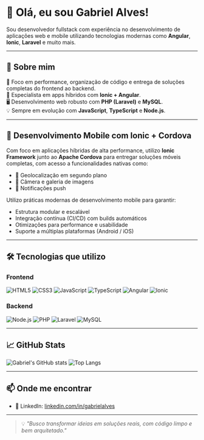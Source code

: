 # 👋 Olá, eu sou Gabriel Alves!

Sou desenvolvedor fullstack com experiência no desenvolvimento de aplicações web e mobile utilizando tecnologias modernas como **Angular**, **Ionic**, **Laravel** e muito mais.

---

## 🚀 Sobre mim

🎯 Foco em performance, organização de código e entrega de soluções completas do frontend ao backend.  
📱 Especialista em apps híbridos com **Ionic + Angular**.  
🖥️ Desenvolvimento web robusto com **PHP (Laravel)** e **MySQL**.  
💡 Sempre em evolução com **JavaScript**, **TypeScript** e **Node.js**.

---

## 📱 Desenvolvimento Mobile com Ionic + Cordova

Com foco em aplicações híbridas de alta performance, utilizo **Ionic Framework** junto ao **Apache Cordova** para entregar soluções móveis completas, com acesso a funcionalidades nativas como:

- 📍 Geolocalização em segundo plano  
- 📸 Câmera e galeria de imagens  
- 🔔 Notificações push  

Utilizo práticas modernas de desenvolvimento mobile para garantir:

- Estrutura modular e escalável  
- Integração contínua (CI/CD) com builds automáticos  
- Otimizações para performance e usabilidade  
- Suporte a múltiplas plataformas (Android / iOS)

---

## 🛠️ Tecnologias que utilizo

### Frontend

![HTML5](https://img.shields.io/badge/HTML5-E34F26?style=for-the-badge&logo=html5&logoColor=white)
![CSS3](https://img.shields.io/badge/CSS3-1572B6?style=for-the-badge&logo=css3&logoColor=white)
![JavaScript](https://img.shields.io/badge/JavaScript-F7DF1E?style=for-the-badge&logo=javascript&logoColor=black)
![TypeScript](https://img.shields.io/badge/TypeScript-3178C6?style=for-the-badge&logo=typescript&logoColor=white)
![Angular](https://img.shields.io/badge/Angular-DD0031?style=for-the-badge&logo=angular&logoColor=white)
![Ionic](https://img.shields.io/badge/Ionic-3880FF?style=for-the-badge&logo=ionic&logoColor=white)

### Backend

![Node.js](https://img.shields.io/badge/Node.js-339933?style=for-the-badge&logo=nodedotjs&logoColor=white)
![PHP](https://img.shields.io/badge/PHP-777BB4?style=for-the-badge&logo=php&logoColor=white)
![Laravel](https://img.shields.io/badge/Laravel-FF2D20?style=for-the-badge&logo=laravel&logoColor=white)
![MySQL](https://img.shields.io/badge/MySQL-4479A1?style=for-the-badge&logo=mysql&logoColor=white)

---

## 📈 GitHub Stats

![Gabriel's GitHub stats](https://github-readme-stats.vercel.app/api?username=SouzaR199&show_icons=true&theme=radical)
![Top Langs](https://github-readme-stats.vercel.app/api/top-langs/?username=SouzaR199&layout=compact&theme=radical)

---

## 📫 Onde me encontrar

- 💼 LinkedIn: [linkedin.com/in/gabrielalves](https://www.linkedin.com/in/gabriel-alves-ba1927178)

---

> 💡 *"Busco transformar ideias em soluções reais, com código limpo e bem arquitetado."*

